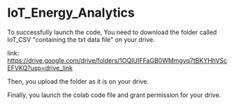 # IoT_Energy_Analytics

To successfully launch the code, You need to download the folder called IoT_CSV "containing the txt data file" on your drive.

link: https://drive.google.com/drive/folders/1OQIUIFFaGB0WMmgvq7tBKYHhVScEFVKQ?usp=drive_link

Then, you upload the folder as it is on your drive.

Finally, you launch the colab code file and grant permission for your drive.
